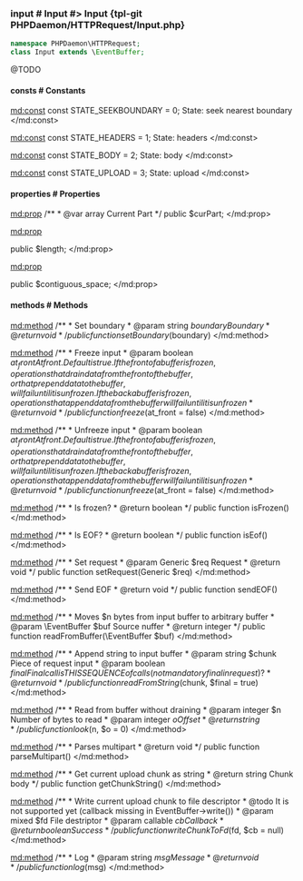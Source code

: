 ### input # Input #> Input {tpl-git PHPDaemon/HTTPRequest/Input.php}

```php
namespace PHPDaemon\HTTPRequest;
class Input extends \EventBuffer;
```

@TODO

<!-- include-namespace path="\PHPDaemon\HTTPRequest\Input" commit="3877d439bad023595ed76194d4a9aa54ee2d9e39" level="" access="" -->
#### consts # Constants

<md:const>
const STATE_SEEKBOUNDARY = 0;
State: seek nearest boundary
</md:const>

<md:const>
const STATE_HEADERS = 1;
State: headers
</md:const>

<md:const>
const STATE_BODY = 2;
State: body
</md:const>

<md:const>
const STATE_UPLOAD = 3;
State: upload
</md:const>

#### properties # Properties

<md:prop>
/**
	 * @var array Current Part
	 */
public $curPart;
</md:prop>

<md:prop>

public $length;
</md:prop>

<md:prop>

public $contiguous_space;
</md:prop>

#### methods # Methods

<md:method>
/**
	 * Set boundary
	 * @param  string $boundary Boundary
	 * @return void
	 */
public function setBoundary($boundary)
</md:method>

<md:method>
/**
	 * Freeze input
	 * @param  boolean $at_front At front. Default is true. If the front of a buffer is frozen, operations that drain data from the front of the buffer, or that prepend data to the buffer, will fail until it is unfrozen. If the back a buffer is frozen, operations that append data from the buffer will fail until it is unfrozen
	 * @return void
	 */
public function freeze($at_front = false)
</md:method>

<md:method>
/**
	 * Unfreeze input
	 * @param  boolean $at_front At front. Default is true. If the front of a buffer is frozen, operations that drain data from the front of the buffer, or that prepend data to the buffer, will fail until it is unfrozen. If the back a buffer is frozen, operations that append data from the buffer will fail until it is unfrozen
	 * @return void
	 */
public function unfreeze($at_front = false)
</md:method>

<md:method>
/**
	 * Is frozen?
	 * @return boolean
	 */
public function isFrozen()
</md:method>

<md:method>
/**
	 * Is EOF?
	 * @return boolean
	 */
public function isEof()
</md:method>

<md:method>
/**
	 * Set request
	 * @param  Generic $req Request
	 * @return void
	 */
public function setRequest(Generic $req)
</md:method>

<md:method>
/**
	 * Send EOF
	 * @return void
	 */
public function sendEOF()
</md:method>

<md:method>
/**
	 * Moves $n bytes from input buffer to arbitrary buffer
	 * @param  \EventBuffer $buf Source nuffer
	 * @return integer
	 */
public function readFromBuffer(\EventBuffer $buf)
</md:method>

<md:method>
/**
	 * Append string to input buffer
	 * @param  string  $chunk Piece of request input
	 * @param  boolean $final Final call is THIS SEQUENCE of calls (not mandatory final in request)?
	 * @return void
	 */
public function readFromString($chunk, $final = true)
</md:method>

<md:method>
/**
	 * Read from buffer without draining
	 * @param  integer $n Number of bytes to read
	 * @param  integer $o Offset
	 * @return string
	 */
public function look($n, $o = 0)
</md:method>

<md:method>
/**
	 * Parses multipart
	 * @return void
	 */
public function parseMultipart()
</md:method>

<md:method>
/**
	 * Get current upload chunk as string
	 * @return string Chunk body
	 */
public function getChunkString()
</md:method>

<md:method>
/**
	 * Write current upload chunk to file descriptor
	 * @todo   It is not supported yet (callback missing in EventBuffer->write())
	 * @param  mixed    $fd File destriptor
	 * @param  callable $cb Callback
	 * @return boolean      Success
	 */
public function writeChunkToFd($fd, $cb = null)
</md:method>

<md:method>
/**
	 * Log
	 * @param  string $msg Message
	 * @return void
	 */
public function log($msg)
</md:method>


<!--/ include-namespace -->
